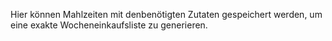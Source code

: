 Hier können Mahlzeiten mit denbenötigten Zutaten gespeichert werden, um eine exakte Wocheneinkaufsliste zu generieren.
